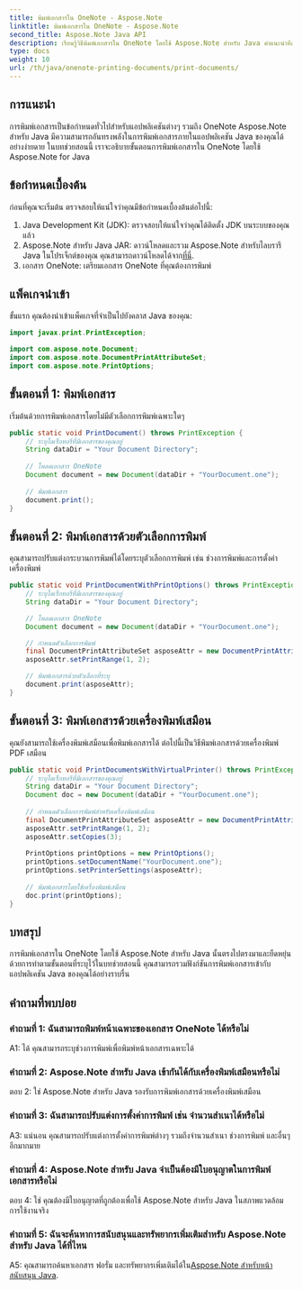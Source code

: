 ```yaml
---
title: พิมพ์เอกสารใน OneNote - Aspose.Note
linktitle: พิมพ์เอกสารใน OneNote - Aspose.Note
second_title: Aspose.Note Java API
description: เรียนรู้วิธีพิมพ์เอกสารใน OneNote โดยใช้ Aspose.Note สำหรับ Java คำแนะนำทีละขั้นตอนพร้อมตัวอย่างโค้ดและตัวเลือกที่ปรับแต่งได้
type: docs
weight: 10
url: /th/java/onenote-printing-documents/print-documents/
---
```

## การแนะนำ

การพิมพ์เอกสารเป็นข้อกำหนดทั่วไปสำหรับแอปพลิเคชันต่างๆ รวมถึง OneNote Aspose.Note สำหรับ Java มีความสามารถอันทรงพลังในการพิมพ์เอกสารภายในแอปพลิเคชัน Java ของคุณได้อย่างง่ายดาย ในบทช่วยสอนนี้ เราจะอธิบายขั้นตอนการพิมพ์เอกสารใน OneNote โดยใช้ Aspose.Note for Java

## ข้อกำหนดเบื้องต้น

ก่อนที่คุณจะเริ่มต้น ตรวจสอบให้แน่ใจว่าคุณมีข้อกำหนดเบื้องต้นต่อไปนี้:

1. Java Development Kit (JDK): ตรวจสอบให้แน่ใจว่าคุณได้ติดตั้ง JDK บนระบบของคุณแล้ว
2.  Aspose.Note สำหรับ Java JAR: ดาวน์โหลดและรวม Aspose.Note สำหรับไลบรารี Java ในโปรเจ็กต์ของคุณ คุณสามารถดาวน์โหลดได้จาก[ที่นี่](https://releases.aspose.com/note/java/).
3. เอกสาร OneNote: เตรียมเอกสาร OneNote ที่คุณต้องการพิมพ์

## แพ็คเกจนำเข้า

ขั้นแรก คุณต้องนำเข้าแพ็คเกจที่จำเป็นไปยังคลาส Java ของคุณ:

```java
import javax.print.PrintException;

import com.aspose.note.Document;
import com.aspose.note.DocumentPrintAttributeSet;
import com.aspose.note.PrintOptions;
```

## ขั้นตอนที่ 1: พิมพ์เอกสาร

เริ่มต้นด้วยการพิมพ์เอกสารโดยไม่มีตัวเลือกการพิมพ์เฉพาะใดๆ

```java
public static void PrintDocument() throws PrintException {
    // ระบุไดเร็กทอรีที่มีเอกสารของคุณอยู่
    String dataDir = "Your Document Directory";
    
    // โหลดเอกสาร OneNote
    Document document = new Document(dataDir + "YourDocument.one");
    
    // พิมพ์เอกสาร
    document.print();
}
```

## ขั้นตอนที่ 2: พิมพ์เอกสารด้วยตัวเลือกการพิมพ์

คุณสามารถปรับแต่งกระบวนการพิมพ์ได้โดยระบุตัวเลือกการพิมพ์ เช่น ช่วงการพิมพ์และการตั้งค่าเครื่องพิมพ์

```java
public static void PrintDocumentWithPrintOptions() throws PrintException {
    // ระบุไดเร็กทอรีที่มีเอกสารของคุณอยู่
    String dataDir = "Your Document Directory";

    // โหลดเอกสาร OneNote
    Document document = new Document(dataDir + "YourDocument.one");

    // กำหนดตัวเลือกการพิมพ์
    final DocumentPrintAttributeSet asposeAttr = new DocumentPrintAttributeSet("Microsoft XPS Document Writer");
    asposeAttr.setPrintRange(1, 2);

    // พิมพ์เอกสารด้วยตัวเลือกที่ระบุ
    document.print(asposeAttr);
}
```

## ขั้นตอนที่ 3: พิมพ์เอกสารด้วยเครื่องพิมพ์เสมือน

คุณยังสามารถใช้เครื่องพิมพ์เสมือนเพื่อพิมพ์เอกสารได้ ต่อไปนี้เป็นวิธีพิมพ์เอกสารด้วยเครื่องพิมพ์ PDF เสมือน

```java
public static void PrintDocumentsWithVirtualPrinter() throws PrintException {
    // ระบุไดเร็กทอรีที่มีเอกสารของคุณอยู่
    String dataDir = "Your Document Directory";
    Document doc = new Document(dataDir + "YourDocument.one");
     
    // กำหนดตัวเลือกการพิมพ์สำหรับเครื่องพิมพ์เสมือน
    final DocumentPrintAttributeSet asposeAttr = new DocumentPrintAttributeSet("doPDF 8");
    asposeAttr.setPrintRange(1, 2);
    asposeAttr.setCopies(3);
     
    PrintOptions printOptions = new PrintOptions();
    printOptions.setDocumentName("YourDocument.one");
    printOptions.setPrinterSettings(asposeAttr);
      
    // พิมพ์เอกสารโดยใช้เครื่องพิมพ์เสมือน
    doc.print(printOptions);
}
```

## บทสรุป

การพิมพ์เอกสารใน OneNote โดยใช้ Aspose.Note สำหรับ Java นั้นตรงไปตรงมาและยืดหยุ่น ด้วยการทำตามขั้นตอนที่ระบุไว้ในบทช่วยสอนนี้ คุณสามารถรวมฟังก์ชันการพิมพ์เอกสารเข้ากับแอปพลิเคชัน Java ของคุณได้อย่างราบรื่น

## คำถามที่พบบ่อย

### คำถามที่ 1: ฉันสามารถพิมพ์หน้าเฉพาะของเอกสาร OneNote ได้หรือไม่

A1: ได้ คุณสามารถระบุช่วงการพิมพ์เพื่อพิมพ์หน้าเอกสารเฉพาะได้

### คำถามที่ 2: Aspose.Note สำหรับ Java เข้ากันได้กับเครื่องพิมพ์เสมือนหรือไม่

ตอบ 2: ใช่ Aspose.Note สำหรับ Java รองรับการพิมพ์เอกสารด้วยเครื่องพิมพ์เสมือน

### คำถามที่ 3: ฉันสามารถปรับแต่งการตั้งค่าการพิมพ์ เช่น จำนวนสำเนาได้หรือไม่

A3: แน่นอน คุณสามารถปรับแต่งการตั้งค่าการพิมพ์ต่างๆ รวมถึงจำนวนสำเนา ช่วงการพิมพ์ และอื่นๆ อีกมากมาย

### คำถามที่ 4: Aspose.Note สำหรับ Java จำเป็นต้องมีใบอนุญาตในการพิมพ์เอกสารหรือไม่

ตอบ 4: ใช่ คุณต้องมีใบอนุญาตที่ถูกต้องเพื่อใช้ Aspose.Note สำหรับ Java ในสภาพแวดล้อมการใช้งานจริง

### คำถามที่ 5: ฉันจะค้นหาการสนับสนุนและทรัพยากรเพิ่มเติมสำหรับ Aspose.Note สำหรับ Java ได้ที่ไหน

 A5: คุณสามารถค้นหาเอกสาร ฟอรั่ม และทรัพยากรเพิ่มเติมได้ใน[Aspose.Note สำหรับหน้าสนับสนุน Java](https://forum.aspose.com/c/note/28).